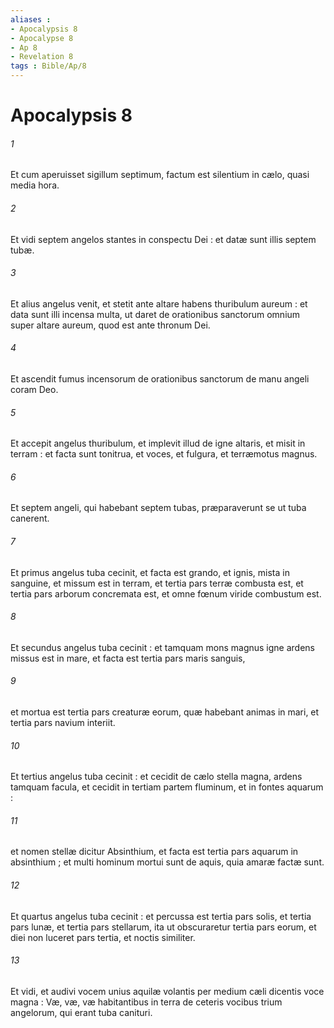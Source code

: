 ```yaml
---
aliases : 
- Apocalypsis 8
- Apocalypse 8
- Ap 8
- Revelation 8
tags : Bible/Ap/8
---
```


# Apocalypsis 8

###### 1
Et cum aperuisset sigillum septimum, factum est silentium in cælo, quasi media hora.
###### 2
Et vidi septem angelos stantes in conspectu Dei : et datæ sunt illis septem tubæ.
###### 3
Et alius angelus venit, et stetit ante altare habens thuribulum aureum : et data sunt illi incensa multa, ut daret de orationibus sanctorum omnium super altare aureum, quod est ante thronum Dei.
###### 4
Et ascendit fumus incensorum de orationibus sanctorum de manu angeli coram Deo.
###### 5
Et accepit angelus thuribulum, et implevit illud de igne altaris, et misit in terram : et facta sunt tonitrua, et voces, et fulgura, et terræmotus magnus.
###### 6
Et septem angeli, qui habebant septem tubas, præparaverunt se ut tuba canerent.
###### 7
Et primus angelus tuba cecinit, et facta est grando, et ignis, mista in sanguine, et missum est in terram, et tertia pars terræ combusta est, et tertia pars arborum concremata est, et omne fœnum viride combustum est.
###### 8
Et secundus angelus tuba cecinit : et tamquam mons magnus igne ardens missus est in mare, et facta est tertia pars maris sanguis,
###### 9
et mortua est tertia pars creaturæ eorum, quæ habebant animas in mari, et tertia pars navium interiit.
###### 10
Et tertius angelus tuba cecinit : et cecidit de cælo stella magna, ardens tamquam facula, et cecidit in tertiam partem fluminum, et in fontes aquarum :
###### 11
et nomen stellæ dicitur Absinthium, et facta est tertia pars aquarum in absinthium ; et multi hominum mortui sunt de aquis, quia amaræ factæ sunt.
###### 12
Et quartus angelus tuba cecinit : et percussa est tertia pars solis, et tertia pars lunæ, et tertia pars stellarum, ita ut obscuraretur tertia pars eorum, et diei non luceret pars tertia, et noctis similiter.
###### 13
Et vidi, et audivi vocem unius aquilæ volantis per medium cæli dicentis voce magna : Væ, væ, væ habitantibus in terra de ceteris vocibus trium angelorum, qui erant tuba canituri.

